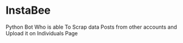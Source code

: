 # InstaBee
Python Bot Who is able To Scrap data Posts from other accounts and Upload it on Individuals Page 

